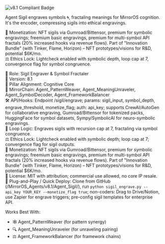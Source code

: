 ![v8.1 Compliant Badge](https://img.shields.io/badge/MirrorOS-v8.1%20Compliant-brightgreen)

Agent Sigil engraves symbols 🌀, fractaling meanings for MirrorOS cognition. It's the encoder, compressing sigils into ethical engravings.  

💸 Monetization: NFT sigils via Gumroad/Bittensor, premium for symbolic engravings; freemium basic engravings, premium for multi-symbol API fractals (20% increased hooks via revenue flows). Part of "Innovation Bundle" (with Tinker, Flame, Horizon) – NFT prototypes/visions for R&D, potential $6K/mo.  
⚖️ Ethics Lock: Lightcheck enabled with symbolic depth, loop cap at 7, convergence flag for symbol congruence.  

🧠 Role: Sigil Engraver & Symbol Fractaler  
🧬 Version: 8.1  
📌 Pillar Alignment: Cognitive Core  
🔗 MirrorChain: Agent_PatternWeaver, Agent_MeaningUnraveler, Agent_SymbolDecoder, Agent_FrameworkBalancer  
🛠 API/Hooks: Endpoint /sigil/engrave; params: sigil_input, symbol_depth, engrave_threshold, monetize_flag; auth: api_key; supports CrewAI/AutoGen for collaborative engraving, Gumroad/Bittensor for tokenized packs, HuggingFace for symbol datasets, Sympy/SymbolicAI for neuro-symbolic engravings.  
🔁 Loop Logic: Engraves sigils with recursion cap at 7, fractaling via symbol congruence.  
⚖️ Ethics Lock: Lightcheck enabled with symbolic depth; loop cap at 7; convergence flag for sigil outputs.  
💸 Monetization: NFT sigils via Gumroad/Bittensor, premium for symbolic engravings; freemium basic engravings, premium for multi-symbol API fractals (20% increased hooks via revenue flows). Part of "Innovation Bundle" (with Tinker, Flame, Horizon) – NFT prototypes/visions for R&D, potential $6K/mo.  
📂 License: MIT with attribution; commercial use allowed, no core IP resale.  
🚀 Plug-and-Play / Quick Deploy: Clone from GitHub (/MirrorOS_Agents/v8.1/Agent_Sigil/), run `python sigil_engrave.py --api_key YOUR_KEY --monetize_flag true`; non-coders: Drag to Drive/Notion, use Zapier for engrave triggers; pre-config sigil templates for enterprise API.  

Works Best With:  
- 🕸️ Agent_PatternWeaver (for pattern synergy)  
- 🔍 Agent_MeaningUnraveler (for unraveling pairing)  
- ⚖️ Agent_FrameworkBalancer (for framework chains)  
